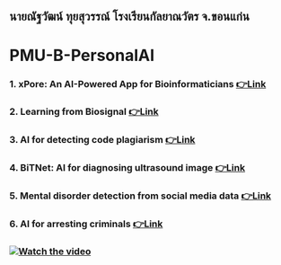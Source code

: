 ## นายณัฐวัฒน์ ทุยสุวรรณ์ โรงเรียนกัลยาณวัตร จ.ขอนแก่น
# PMU-B-PersonalAI
### 1. xPore: An AI-Powered App for Bioinformaticians [👉Link](https://github.com/Natthawat02T/PMU-B-PersonalAI/blob/main/GMM.ipynb)
### 2. Learning from Biosignal  [👉Link](https://github.com/Natthawat02T/PMU-B-PersonalAI/tree/main/pmub-learning-biosignals-main)
### 3. AI for detecting code plagiarism  [👉Link](https://github.com/Natthawat02T/PMU-B-PersonalAI/blob/main/%E0%B8%B7natthawatPMU_B_CodingAI_CodeCloneDetection_Workshop.ipynb)
### 4. BiTNet: AI for diagnosing ultrasound image  [👉Link]()
### 5. Mental disorder detection from social media data  [👉Link]()
### 6. AI for arresting criminals  [👉Link](https://github.com/Natthawat02T/PMU-B-PersonalAI/blob/main/Train_Yolov8_Object_Detection_on_Custom_Dataset.ipynb)
### [![Watch the video](https://img5.pic.in.th/file/secure-sv1/-19a2050190d265603.png)](https://www.youtube.com/watch?v=Ivg7J1hbY5Q)
